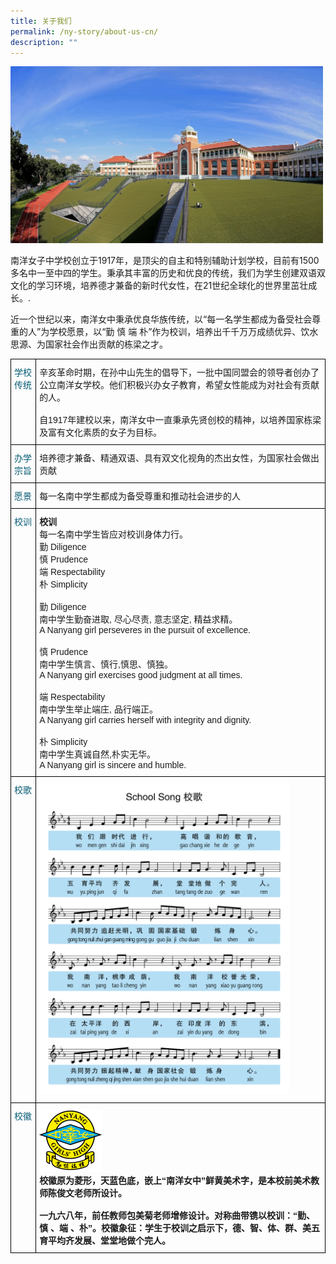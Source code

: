 ```yaml
---
title: 关于我们
permalink: /ny-story/about-us-cn/
description: ""
---
```

<img src="/images/school_facade_new.jpg" style="width:500px">

南洋女子中学校创立于1917年，是顶尖的自主和特别辅助计划学校，目前有1500多名中一至中四的学生。秉承其丰富的历史和优良的传统，我们为学生创建双语双文化的学习环境，培养德才兼备的新时代女性，在21世纪全球化的世界里茁壮成长。.

近一个世纪以来，南洋女中秉承优良华族传统，以“每一名学生都成为备受社会尊重的人”为学校愿景，以“勤 慎 端 朴”作为校训，培养出千千万万成绩优异、饮水思源、为国家社会作出贡献的栋梁之才。

<style type="text/css">
.tg  {border-collapse:collapse;border-spacing:0;}
.tg td{border-color:black;border-style:solid;border-width:1px;font-family:Arial, sans-serif;font-size:14px;
  overflow:hidden;padding:10px 5px;word-break:normal;}
.tg th{border-color:black;border-style:solid;border-width:1px;font-family:Arial, sans-serif;font-size:14px;
  font-weight:normal;overflow:hidden;padding:10px 5px;word-break:normal;}
.tg .tg-jt2s{color:#055b74;text-align:left;vertical-align:top}
.tg .tg-0lax{text-align:left;vertical-align:top}
</style>
<table class="tg">
<thead>
  <tr>
    <th class="tg-jt2s">学校传统</th>
    <th class="tg-0lax">辛亥革命时期，在孙中山先生的倡导下，一批中国同盟会的领导者创办了公立南洋女学校。他们积极兴办女子教育，希望女性能成为对社会有贡献的人。<br><br>
自1917年建校以来，南洋女中一直秉承先贤创校的精神，以培养国家栋梁及富有文化素质的女子为目标。</th>
  </tr>
</thead>
<tbody>
  <tr>
    <td class="tg-jt2s">办学宗旨</td>
		<td class="tg-0lax">培养德才兼备、精通双语、具有双文化视角的杰出女性，为国家社会做出贡献</td>
  </tr>
  <tr>
    <td class="tg-jt2s">愿景</td>
	<td class="tg-0lax">每一名南中学生都成为备受尊重和推动社会进步的人</td>
  </tr>
  <tr>
    <td class="tg-jt2s">校训 </td>
	<td class="tg-0lax"><b>校训</b><br>每一名南中学生皆应对校训身体力行。<br>  
勤 Diligence<br>  
慎 Prudence<br>  
端 Respectability<br>  
朴 Simplicity<br>
<br>
勤 Diligence<br>  
南中学生勤奋进取, 尽心尽责, 意志坚定, 精益求精。<br>  
A Nanyang girl perseveres in the pursuit of excellence.<br>
<br>
慎 Prudence<br>  
南中学生慎言、慎行,慎思、慎独。<br>  
A Nanyang girl exercises good judgment at all times.<br>
<br>
端 Respectability <br> 
南中学生举止端庄, 品行端正。  <br>
A Nanyang girl carries herself with integrity and dignity.<br>
<br>
朴 Simplicity<br> 
南中学生真诚自然,朴实无华。  <br>
A Nanyang girl is sincere and humble.</td>
  </tr>
  <tr>
    <td class="tg-jt2s">校歌</td>
    <td class="tg-0lax"><img src="/images/school-song-930px.png" style="width:400px"></td>
  </tr>
  <tr>
    <td class="tg-jt2s">校徽</td>
    <td class="tg-0lax"><span style="font-weight:bold"><img src="/images/school%20crest.png" style="width:100px"><br>校徽原为菱形，天蓝色底，嵌上“南洋女中”鲜黄美术字，是本校前美术教师陈俊文老师所设计。
<br><br>一九六八年，前任教师包美菊老师增修设计。对称曲带镌以校训：“勤、慎 、端 、朴”。校徽象征：学生于校训之启示下，德、智、体、群、美五育平均齐发展、堂堂地做个完人。</span></td>
  </tr>
</tbody>
</table>